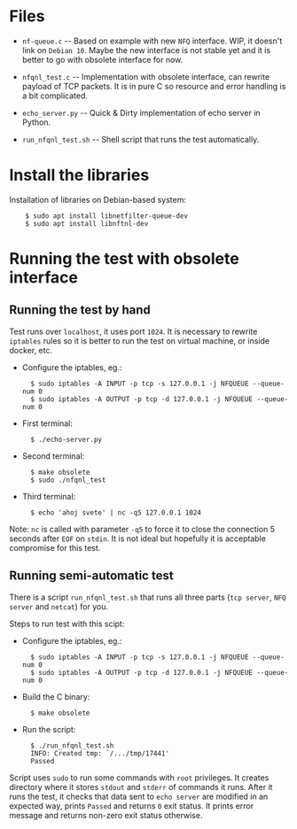 Files
=====

* `nf-queue.c` -- Based on example with new `NFQ` interface. WIP, it doesn't link on `Debian 10`.
  Maybe the new interface is not stable yet and it is better to go with obsolete interface for now.

* `nfqnl_test.c` -- Implementation with obsolete interface, can rewrite payload of TCP packets.
It is in pure C so resource and error handling is a bit complicated.

* `echo_server.py` -- Quick & Dirty implementation of echo server in Python.

* `run_nfqnl_test.sh` -- Shell script that runs the test automatically.


Install the libraries
=====================

Installation of libraries on Debian-based system:

        $ sudo apt install libnetfilter-queue-dev
        $ sudo apt install libnftnl-dev


Running the test with obsolete interface
========================================

Running the test by hand
------------------------

Test runs over `localhost`, it uses port `1024`. It is necessary to rewrite
`iptables` rules so it is better to run the test on virtual machine, or inside docker, etc.

- Configure the iptables, eg.:

        $ sudo iptables -A INPUT -p tcp -s 127.0.0.1 -j NFQUEUE --queue-num 0
        $ sudo iptables -A OUTPUT -p tcp -d 127.0.0.1 -j NFQUEUE --queue-num 0

- First terminal:

        $ ./echo-server.py


- Second terminal:

        $ make obsolete
        $ sudo ./nfqnl_test

- Third terminal:

        $ echo 'ahoj svete' | nc -q5 127.0.0.1 1024

Note: `nc` is called with parameter `-q5` to force it to close the connection
5 seconds after `EOF` on `stdin`.
It is not ideal but hopefully it is acceptable compromise for this test.

Running semi-automatic test
---------------------------

There is a script `run_nfqnl_test.sh` that runs all three parts (`tcp server`, `NFQ server` and `netcat`) for you.

Steps to run test with this scipt:


- Configure the iptables, eg.:

        $ sudo iptables -A INPUT -p tcp -s 127.0.0.1 -j NFQUEUE --queue-num 0
        $ sudo iptables -A OUTPUT -p tcp -d 127.0.0.1 -j NFQUEUE --queue-num 0

- Build the C binary:

        $ make obsolete

- Run the script:

        $ ./run_nfqnl_test.sh
        INFO: Created tmp: `/.../tmp/17441'
        Passed

Script uses `sudo` to run some commands with `root` privileges. It creates directory where it
stores `stdout` and `stderr` of commands it runs. After it runs the test, it checks that data sent to
`echo server` are modified in an expected way, prints `Passed` and returns `0` exit status.
It prints error message and returns non-zero exit status otherwise.